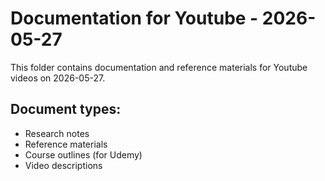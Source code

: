 # Documentation for Youtube - 2026-05-27

This folder contains documentation and reference materials for Youtube videos on 2026-05-27.

## Document types:
- Research notes
- Reference materials
- Course outlines (for Udemy)
- Video descriptions
